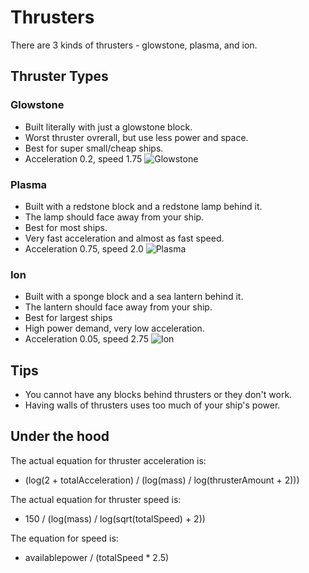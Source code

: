 
# Thrusters
There are 3 kinds of thrusters - glowstone, plasma, and ion.

## Thruster Types
### Glowstone
- Built literally with just a glowstone block.
- Worst thruster ovrerall, but use less power and space.
- Best for super small/cheap ships.
- Acceleration 0.2, speed 1.75
![Glowstone]

### Plasma
- Built with a redstone block and a redstone lamp behind it.
- The lamp should face away from your ship.
- Best for most ships.
- Very fast acceleration and almost as fast speed. 
- Acceleration 0.75, speed 2.0
![Plasma]

### Ion 
- Built with a sponge block and a sea lantern behind it.
- The lantern should face away from your ship.
- Best for largest ships
- High power demand, very low acceleration.
- Acceleration 0.05, speed 2.75
![Ion]

## Tips
- You cannot have any blocks behind thrusters or they don't work.
- Having walls of thrusters uses too much of your ship's power.

## Under the hood
The actual equation for thruster acceleration is:
- (log(2 + totalAcceleration) / (log(mass) / log(thrusterAmount + 2)))

The actual equation for thruster speed is: 
- 150 / (log(mass) / log(sqrt(totalSpeed) + 2))

The equation for speed is: 
- availablepower / (totalSpeed * 2.5)

[Glowstone]: https://i.imgur.com/QtsjFnN.png
[Plasma]: https://i.imgur.com/da4g1Pr.png
[Ion]: https://i.imgur.com/zSYwLRE.png